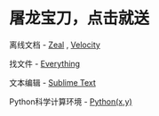 屠龙宝刀，点击就送
===

离线文档 - [Zeal](https://zealdocs.org/) , [Velocity](http://velocity.silverlakesoftware.com/)

找文件 - [Everything](http://www.voidtools.com/)

文本编辑 - [Sublime Text](http://www.sublimetext.com/)

Python科学计算环境 - [Python(x,y)](www.Pythonxy.com)
